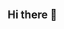 ## Hi there 👋

<!--# 👋 Hi, I’m Gowtham Aryan

**Data Analyst | Python · SQL · Excel · Power BI**

📫 **Contact:**  
[LinkedIn](https://www.linkedin.com/in/gowtham-aryan-2b3b4333a) • gowthamaryan405@gmail.com • +91 63058 82463

---

## 📝 Professional Summary

Seasoned Data Analyst with strong expertise in Python, SQL, Excel, and statistics.  
Passionate about translating complex data into actionable insights and optimizing workflows for efficiency.  
Skilled at identifying trends, building dashboards, and driving informed business decisions.

---

## 🎓 Education

- **B.Com**, Vidyakendram Degree College, Apr 2024  
- **10th Standard**, Sri Chaitanya School, Mar 2019

---

## 🏆 Certifications

- **Masai Construct Week Project**  
- **Masai Hackathon**  
- **Masai Speaking Marathon**  

*(Click the badges on my profile to view certificates.)*

---

## 💡 Skills

**Technical**  
- Programming & Analysis: Python, Pandas, NumPy, Scikit-learn  
- Databases & BI: SQL, Power BI, Excel  
- Visualization: Matplotlib, Seaborn, Plotly, Streamlit  

**Soft**  
Teamwork · Adaptability · Effective Communication · Problem Solving

---

## 🚀 Projects

### Kerala Weather Forecasting ML  
📂 [GitHub Repo](https://github.com/akeesh13/Weather-Forecasting-Model) • ▶️ [Live Demo](https://github.com/akeesh13/Weather-Forecasting-Model#streamlit)  
- Built ML models on 85+ years of historical data to forecast Kerala weather.  
- Automated data ingestion from the Open-Meteo API & performed feature engineering.  
- Developed an interactive Streamlit dashboard for real-time and historical forecasts.  

### Solar Power Analysis App  
📂 [GitHub Repo](https://github.com/pritam-mohanta/B42_DA_001_Data-Dynamos) • ▶️ [Live Demo](https://soloar-power-plant-analysis.streamlit.app/)  
- Created a Python/Streamlit app visualizing solar power plant performance.  
- Designed interactive charts with Seaborn & Pandas for exploratory analysis.  
- Collaborated to optimize data pipelines and improve UI/UX.

---

## 📊 What’s Next

- 📚 Deepen expertise in advanced machine learning and time-series forecasting  
- 🎯 Build end-to-end analytics pipelines and deploy scalable data products  
- 🤝 Contribute to open-source data visualization libraries

---

Thanks for stopping by—let’s connect! 🚀  

**gowtham258/gowtham258** is a ✨ _special_ ✨ repository because its `README.md` (this file) appears on your GitHub profile.

Here are some ideas to get you started:

- 🔭 I’m currently working on ...
- 🌱 I’m currently learning ...
- 👯 I’m looking to collaborate on ...
- 🤔 I’m looking for help with ...
- 💬 Ask me about ...
- 📫 How to reach me: ...
- 😄 Pronouns: ...
- ⚡ Fun fact: ...
-->
